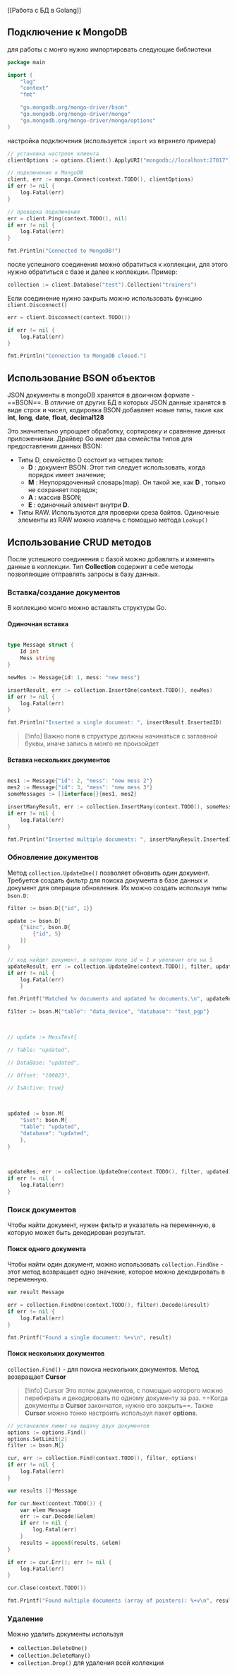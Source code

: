 [[Работа с БД в Golang]]

## Подключение к MongoDB

для работы с монго нужно импортировать следующие библиотеки
```go
package main

import (
	"log"
	"context"
	"fmt"

	"go.mongodb.org/mongo-driver/bson" 
	"go.mongodb.org/mongo-driver/mongo"
	"go.mongodb.org/mongo-driver/mongo/options"
)
```

настройка подключения (используется `import` из верхнего примера)
```go
// установка настроек клиента
clientOptions := options.Client().ApplyURI("mongodb://localhost:27017")

// подключение к MongoDB
client, err := mongo.Connect(context.TODO(), clientOptions)
if err != nil {
	log.Fatal(err)
}

// проверка подключения
err = client.Ping(context.TODO(), nil)
if err != nil {
	log.Fatal(err)
}

fmt.Println("Connected to MongoDB!")
```

после успешного соединения можно обратиться к коллекции, для этого нужно обратиться с базе и далее к коллекции. Пример:
```go
collection := client.Database("test").Collection("trainers")
```

Если соединение нужно закрыть можно использовать функцию `client.Disconnect()`
```go
err = client.Disconnect(context.TODO())

if err != nil {
	log.Fatal(err)
}

fmt.Println("Connection to MongoDB closed.")
```

## Использование BSON объектов

JSON документы в mongoDB хранятся в двоичном формате - ==BSON==. В отличие от других БД в которых JSON данные хранятся в виде строк и чисел, кодировка BSON добавляет новые типы, такие как **int**, **long**, **date**, **float**, **decimal128**

Это значительно упрощает обработку, сортировку и сравнение данных приложениями. 
Драйвер Go имеет два семейства типов для предоставления данных BSON: 
 - Типы D, семейство D состоит из четырех типов:
	 - **D** : документ BSON. Этот тип следует использовать, когда порядок имеет значение;
	 - **M** : Неупорядоченный словарь(map). Он такой же, как **D** , только не сохраняет порядок;
	 - **A** : массив BSON;
	 - **E** : одиночный элемент внутри **D**.
 - Типы RAW. Используются для проверки среза байтов. Одиночные элементы из RAW можно извлечь с помощью метода `Lookup()` 

## Использование CRUD методов

После успешного соединения с базой можно добавлять и изменять данные в коллекции.
Тип **Collection** содержит в себе методы позволяющие отправлять запросы в базу данных.

### Вставка/создание документов
В коллекцию монго можно вставлять структуры Go.

#### Одиночная вставка

```go

type Message struct {
	Id int
	Mess string
}

newMes := Message{id: 1, mess: "new mess"}

insertResult, err := collection.InsertOne(context.TODO(), newMes)
if err != nil {
	log.Fatal(err)
}

fmt.Println("Inserted a single document: ", insertResult.InsertedID)
```
>[!info] Важно
> поля в структуре должны начинаться с заглавной буквы, иначе запись в монго не произойдет


#### Вставка нескольких документов

```Go

mes1 := Message{"id": 2, "mess": "new mess 2"}
mes2 := Message{"id": 3, "mess": "new mess 3"}
someMessages := []interface{}{mes1, mes2}

insertManyResult, err := collection.InsertMany(context.TODO(), someMessages)
if err != nil {
	log.Fatal(err)
}

fmt.Println("Inserted multiple documents: ", insertManyResult.InsertedIDs)
```

### Обновление документов

Метод `collection.UpdateOne()` позволяет обновить один документ. Требуется создать фильтр для поиска документа в базе данных и документ для операции обновления. Их можно создать используя типы `bson.D`:

```go
filter := bson.D{{"id", 1}}

update := bson.D{
	{"$inc", bson.D{
		{"id", 5}
	}}
}

// код найдет документ, в котором поле id = 1 и увеличит его на 5
updateResult, err := collection.UpdateOne(context.TODO(), filter, update) 
if err != nil {
	log.Fatal(err) 
	}

fmt.Printf("Matched %v documents and updated %v documents.\n", updateResult.MatchedCount, updateResult.ModifiedCount)
```

```go
filter := bson.M{"table": "data_device", "database": "test_pgp"}

  

// update := MessTest{

// Table: "updated",

// DataBase: "updated",

// Offset: "100023",

// IsActive: true}

  

updated := bson.M{
	"$set": bson.M{
	"table": "updated",
	"database": "updated",
	},
}

  

updateRes, err := collection.UpdateOne(context.TODO(), filter, updated)
if err != nil {
	log.Fatal(err)
}
```
### Поиск документов

Чтобы найти документ, нужен фильтр и указатель на переменную, в которую может быть декодирован результат.

#### Поиск одного документа

Чтобы найти один документ, можно использовать `collection.FindOne` - этот метод возвращает одно значение, которое можно декодировать в переменную.

```Go
var result Message

err = collection.FindOne(context.TODO(), filter).Decode(&result)
if err != nil {
	log.Fatal(err)
}

fmt.Printf("Found a single document: %+v\n", result)
```

#### Поиск нескольких документов

`collection.Find()` - для поиска нескольких документов. Метод возвращает **Cursor** 

>[!info] Cursor
> Это поток документов, с помощью которого можно перебирать и декодировать по одному документу за раз. ==Когда документы в **Cursor** закончатся, нужно его закрыть==. Также **Cursor** можно тонко настроить используя пакет **options**.

```Go
// установлен лимит на выдачу двух документов
options := options.Find()
options.SetLimit(2)
filter := bson.M{}

cur, err := collection.Find(context.TODO(), filter, options) 
if err != nil { 
	log.Fatal(err) 
}

var results []*Message

for cur.Next(context.TODO()) {
	var elem Message
	err := cur.Decode(&elem)
	if err != nil {
		log.Fatal(err)
	}
	results = append(results, &elem)
}

if err := cur.Err(); err != nil {
	log.Fatal(err)
}

cur.Close(context.TODO())

fmt.Printf("Found multiple documents (array of pointers): %+v\n", results)
```

### Удаление

Можно удалить документы используя
 - `collection.DeleteOne()`
 - `collection.DeleteMany()`
 - `collection.Drop()` для удаления всей коллекции
